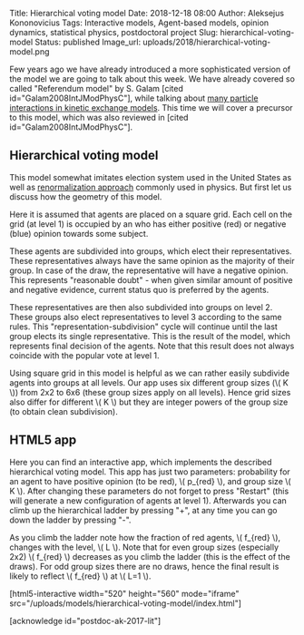 Title: Hierarchical voting model
Date: 2018-12-18 08:00
Author: Aleksejus Kononovicius
Tags: Interactive models, Agent-based models, opinion dynamics, statistical physics, postdoctoral project
Slug: hierarchical-voting-model
Status: published
Image_url: uploads/2018/hierarchical-voting-model.png

Few years ago we have already introduced a more sophisticated version
of the model we are going to talk about this week. We have already
covered so called "Referendum model" by S. Galam [cited id="Galam2008IntJModPhysC"],
while talking about
[many particle interactions in kinetic exchange models]({filename}/articles/2014/many-particle-interaction-in-the-kinetic-exchange-models.md).
This time we will cover a precursor to this model, which was also reviewed in
[cited id="Galam2008IntJModPhysC"].<!--more-->

## Hierarchical voting model

This model somewhat imitates election system used in the United States as well
as [renormalization approach](https://en.wikipedia.org/wiki/Renormalization_group)
commonly used in physics. But first let us discuss how the geometry of this model.

Here it is assumed that agents are placed on a square grid. Each cell on the
grid (at level 1) is occupied by an who has either positive (red) or negative
(blue) opinion towards some subject.

These agents are subdivided into groups, which elect their representatives.
These representatives always have the same opinion as the majority of their
group. In case of the draw, the representative will have a negative opinion.
This represents "reasonable doubt" - when given similar amount of positive and
negative evidence, current status quo is preferred by the agents.

These representatives are then also subdivided into groups on level 2. These
groups also elect representatives to level 3 according to the same rules. This
"representation-subdivision" cycle will continue until the last group elects
its single representative. This is the result of the model, which represents
final decision of the agents. Note that this result does not always coincide
with the popular vote at level 1.

Using square grid in this model is helpful as we can rather easily subdivide
agents into groups at all levels. Our app uses six different group sizes
(\\\( K \\\)) from 2x2 to 6x6 (these group sizes apply on all levels). Hence
grid sizes also differ for different \\\( K \\\) but they are integer powers of
the group size (to obtain clean subdivision).

## HTML5 app

Here you can find an interactive app, which implements the described
hierarchical voting model. This app has just two parameters: probability for
an agent to have positive opinion (to be red), \\\( p\_{red} \\\), and group
size \\\( K \\\). After changing these parameters do not forget to press
"Restart" (this will generate a new configuration of agents at level 1).
Afterwards you can climb up the hierarchical ladder by pressing "+", at any time
you can go down the ladder by pressing "-".

As you climb the ladder note how the fraction of red agents, \\\( f\_{red} \\\),
changes with the level, \\\( L \\\). Note that for even group sizes (especially
2x2) \\\( f\_{red} \\\) decreases as you climb the ladder (this is the effect
of the draws). For odd group sizes there are no draws, hence the final result
is likely to reflect \\\( f\_{red} \\\) at \\\( L=1 \\\).

[html5-interactive width="520" height="560" mode="iframe"
src="/uploads/models/hierarchical-voting-model/index.html"]

[acknowledge id="postdoc-ak-2017-lit"]
